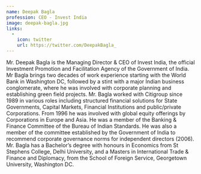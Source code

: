 ```yaml
---
name: Deepak Bagla
profession: CEO - Invest India
image: deepak-bagla.jpg
links:
  -
    icon: twitter
    url: https://twitter.com/DeepakBagla_
---
```

Mr. Deepak Bagla is the Managing Director & CEO of Invest India, the official Investment Promotion and Facilitation Agency of the Government of India. Mr Bagla brings two decades of work experience starting with the World Bank in Washington DC, followed by a stint with a major Indian business conglomerate, where he was involved with corporate planning and establishing green field projects.
Mr. Bagla worked with Citigroup since 1989 in various roles including structured financial solutions for State Governments, Capital Markets, Financial Institutions and public/private Corporations. From 1996 he was involved with global equity offerings by Corporations in Europe and Asia. He was a member of the Banking & Finance Committee of the Bureau of Indian Standards. He was also a member of the committee established by the Government of India to recommend corporate governance norms for independent directors (2006).
Mr. Bagla has a Bachelor’s degree with honours in Economics from St Stephens College, Delhi University, and a Masters in International Trade & Finance and Diplomacy, from the School of Foreign Service, Georgetown University, Washington DC.
